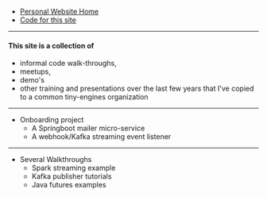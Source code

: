  * [Personal Website Home](https://chrislomeli.gatsbyjs.io/)
 * [Code for this site](https://github.com/tiny-engines-code)

---

#### This site is a collection of 
 - informal code walk-throughs, 
 - meetups, 
 - demo's 
 - other training and presentations 
 over the last few years that I've copied to a common tiny-engines organization

---
* Onboarding project
  * A Springboot mailer micro-service
  * A webhook/Kafka streaming event listener
---
* Several Walkthroughs
  * Spark streaming example
  * Kafka publisher tutorials
  * Java futures examples

